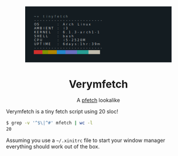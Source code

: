 <p align="center"><img alt="screenshot" src="https://github.com/limonheiro/Verymfetch/raw/master/scrot/very_mfetch.png" width="400px"></p>
<h1 align="center">Verymfetch</h1>
<p align="center">A <a href="https://github.com/dylanaraps/pfetch">pfetch</a> lookalike</p>

Verymfetch is a tiny fetch script using 20 sloc!
```sh
$ grep -v '^$\|^#' mfetch | wc -l
20
```
Assuming you use a `~/.xinitrc` file to start your window manager everything should work out of the box.
